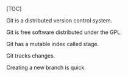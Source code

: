 [TOC]

Git is a distributed version control system.

Git is free software distributed under the GPL.

Git has a mutable index called stage.

Git tracks changes.

Creating a new branch is quick.